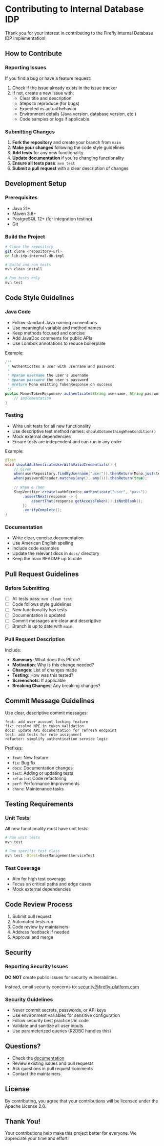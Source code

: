 # Contributing to Internal Database IDP

Thank you for your interest in contributing to the Firefly Internal Database IDP implementation!

## How to Contribute

### Reporting Issues

If you find a bug or have a feature request:

1. Check if the issue already exists in the issue tracker
2. If not, create a new issue with:
   - Clear title and description
   - Steps to reproduce (for bugs)
   - Expected vs actual behavior
   - Environment details (Java version, database version, etc.)
   - Code samples or logs if applicable

### Submitting Changes

1. **Fork the repository** and create your branch from `main`
2. **Make your changes** following the code style guidelines
3. **Add tests** for any new functionality
4. **Update documentation** if you're changing functionality
5. **Ensure all tests pass**: `mvn test`
6. **Submit a pull request** with a clear description of changes

## Development Setup

### Prerequisites

- Java 21+
- Maven 3.8+
- PostgreSQL 12+ (for integration testing)
- Git

### Build the Project

```bash
# Clone the repository
git clone <repository-url>
cd lib-idp-internal-db-impl

# Build and run tests
mvn clean install

# Run tests only
mvn test
```

## Code Style Guidelines

### Java Code

- Follow standard Java naming conventions
- Use meaningful variable and method names
- Keep methods focused and concise
- Add JavaDoc comments for public APIs
- Use Lombok annotations to reduce boilerplate

Example:
```java
/**
 * Authenticates a user with username and password.
 * 
 * @param username the user's username
 * @param password the user's password
 * @return Mono emitting TokenResponse on success
 */
public Mono<TokenResponse> authenticate(String username, String password) {
    // Implementation
}
```

### Testing

- Write unit tests for all new functionality
- Use descriptive test method names: `shouldDoSomethingWhenCondition()`
- Mock external dependencies
- Ensure tests are independent and can run in any order

Example:
```java
@Test
void shouldAuthenticateUserWithValidCredentials() {
    // Given
    when(userRepository.findByUsername("user")).thenReturn(Mono.just(testUser));
    when(passwordEncoder.matches(any(), any())).thenReturn(true);
    
    // When & Then
    StepVerifier.create(authService.authenticate("user", "pass"))
        .assertNext(response -> {
            assertThat(response.getAccessToken()).isNotBlank();
        })
        .verifyComplete();
}
```

### Documentation

- Write clear, concise documentation
- Use American English spelling
- Include code examples
- Update the relevant docs in `docs/` directory
- Keep the main README up to date

## Pull Request Guidelines

### Before Submitting

- [ ] All tests pass: `mvn clean test`
- [ ] Code follows style guidelines
- [ ] New functionality has tests
- [ ] Documentation is updated
- [ ] Commit messages are clear and descriptive
- [ ] Branch is up to date with `main`

### Pull Request Description

Include:
- **Summary**: What does this PR do?
- **Motivation**: Why is this change needed?
- **Changes**: List of changes made
- **Testing**: How was this tested?
- **Screenshots**: If applicable
- **Breaking Changes**: Any breaking changes?

## Commit Message Guidelines

Use clear, descriptive commit messages:

```
feat: add user account locking feature
fix: resolve NPE in token validation
docs: update API documentation for refresh endpoint
test: add tests for role assignment
refactor: simplify authentication service logic
```

Prefixes:
- `feat`: New feature
- `fix`: Bug fix
- `docs`: Documentation changes
- `test`: Adding or updating tests
- `refactor`: Code refactoring
- `perf`: Performance improvements
- `chore`: Maintenance tasks

## Testing Requirements

### Unit Tests

All new functionality must have unit tests:

```bash
# Run unit tests
mvn test

# Run specific test class
mvn test -Dtest=UserManagementServiceTest
```

### Test Coverage

- Aim for high test coverage
- Focus on critical paths and edge cases
- Mock external dependencies

## Code Review Process

1. Submit pull request
2. Automated tests run
3. Code review by maintainers
4. Address feedback if needed
5. Approval and merge

## Security

### Reporting Security Issues

**DO NOT** create public issues for security vulnerabilities.

Instead, email security concerns to: security@firefly-platform.com

### Security Guidelines

- Never commit secrets, passwords, or API keys
- Use environment variables for sensitive configuration
- Follow security best practices in code
- Validate and sanitize all user inputs
- Use parameterized queries (R2DBC handles this)

## Questions?

- Check the [documentation](docs/)
- Review existing issues and pull requests
- Ask questions in pull request comments
- Contact the maintainers

## License

By contributing, you agree that your contributions will be licensed under the Apache License 2.0.

## Thank You!

Your contributions help make this project better for everyone. We appreciate your time and effort!
